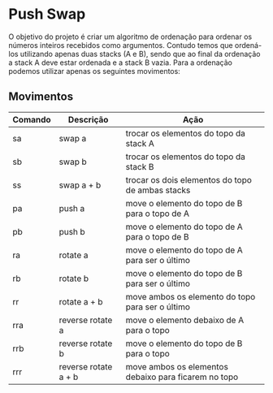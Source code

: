 # Push Swap 
O objetivo do projeto é criar um algoritmo de ordenação para ordenar os números inteiros recebidos como argumentos. Contudo temos que ordená-los utilizando apenas duas stacks (A e B), sendo que ao final da ordenação a stack A deve estar ordenada e a stack B vazia.
Para a ordenação podemos utilizar apenas os seguintes movimentos:

## Movimentos 

| Comando | Descrição       | Ação                           |
|---------|-----------------|--------------------------------|
| sa      | swap a | trocar os elementos do topo da stack A |
| sb      | swap b | trocar os elementos do topo da stack B |
| ss      | swap a + b | trocar os dois elementos do topo de ambas stacks |
| pa      | push a | move o elemento do topo de B para o topo de A |
| pb      | push b | move o elemento do topo de A para o topo de B |
| ra      | rotate a | move o elemento do topo de A para ser o último |
| rb      | rotate b | move o elemento do topo de B para ser o último |
| rr      | rotate a + b | move ambos os elemento do topo para ser o último |
| rra     | reverse rotate a | move o elemento debaixo de A para o topo |
| rrb     | reverse rotate b | move o elemento do topo de B para o topo |
| rrr     | reverse rotate a + b| move ambos os elementos debaixo para ficarem no topo |
